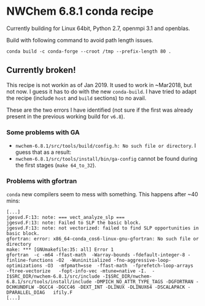 NWChem 6.8.1 conda recipe
=========================

Currently building for Linux 64bit, Python 2.7, openmpi 3.1 and openblas.

Build with following command to avoid path length issues.

```
conda build -c conda-forge --croot /tmp --prefix-length 80 .
```

## Currently broken!

This recipe is not workin as of Jan 2019. It used to work in ~Mar2018, but not now. I guess it has to do with the new `conda-build`. I have tried to adapt the recipe (include `host` and `build` sections) to no avail.

These are the two errors I have identified (not sure if the first was already present in the previous working build for `v6.8`).

### Some problems with GA

- `nwchem-6.8.1/src/tools/build/config.h: No such file or directory`. I guess that as a result:
- `nwchem-6.8.1/src/tools/install/bin/ga-config` cannot be found during the first stages (`make 64_to_32`).


### Problems with gfortran

`conda` new compilers seem to mess with something. This happens after ~40 mins:

```
[...]
jgesvd.F:13: note: === vect_analyze_slp ===
jgesvd.F:13: note: Failed to SLP the basic block.
jgesvd.F:13: note: not vectorized: failed to find SLP opportunities in basic block.
gfortran: error: x86_64-conda_cos6-linux-gnu-gfortran: No such file or directory
make: *** [GNUmakefile:35: all] Error 1
gfortran  -c -m64 -ffast-math  -Warray-bounds -fdefault-integer-8 -finline-functions -O2  -Wuninitialized -fno-aggressive-loop-optimizations -O3  -mfpmath=sse  -ffast-math  -fprefetch-loop-arrays  -ftree-vectorize   -fopt-info-vec -mtune=native -I.  -I$SRC_DIR/nwchem-6.8.1/src/include -I$SRC_DIR/nwchem-6.8.1/src/tools/install/include -DMPICH_NO_ATTR_TYPE_TAGS -DGFORTRAN -DCHKUNDFLW -DGCC4 -DGCC46 -DEXT_INT -DLINUX -DLINUX64 -DSCALAPACK -DPARALLEL_DIAG   ifily.F
[...]
```